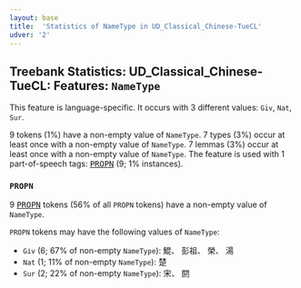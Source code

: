 ```yaml
---
layout: base
title:  'Statistics of NameType in UD_Classical_Chinese-TueCL'
udver: '2'
---
```


## Treebank Statistics: UD_Classical_Chinese-TueCL: Features: `NameType`

This feature is language-specific.
It occurs with 3 different values: `Giv`, `Nat`, `Sur`.

9 tokens (1%) have a non-empty value of `NameType`.
7 types (3%) occur at least once with a non-empty value of `NameType`.
7 lemmas (3%) occur at least once with a non-empty value of `NameType`.
The feature is used with 1 part-of-speech tags: <tt><a href="lzh_tuecl-pos-PROPN.html">PROPN</a></tt> (9; 1% instances).

### `PROPN`

9 <tt><a href="lzh_tuecl-pos-PROPN.html">PROPN</a></tt> tokens (56% of all `PROPN` tokens) have a non-empty value of `NameType`.

`PROPN` tokens may have the following values of `NameType`:

* `Giv` (6; 67% of non-empty `NameType`): 鯤、 彭祖、 榮、 湯
* `Nat` (1; 11% of non-empty `NameType`): 楚
* `Sur` (2; 22% of non-empty `NameType`): 宋、 閼


